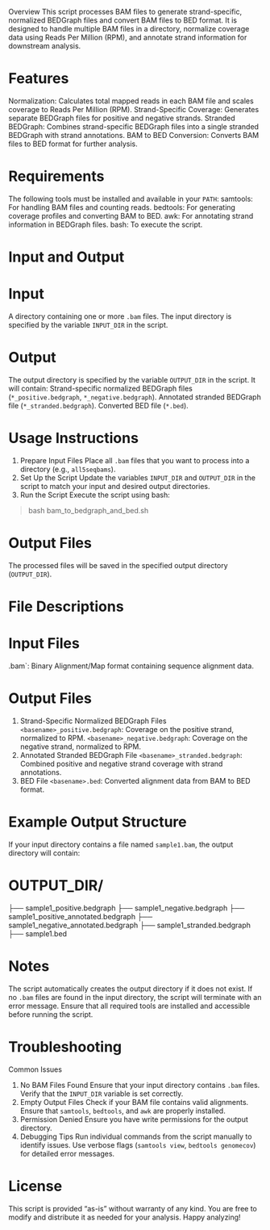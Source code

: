 Overview
This script processes BAM files to generate strand-specific, normalized BEDGraph files and convert BAM files to BED format. It is designed to handle multiple BAM files in a directory, normalize coverage data using Reads Per Million (RPM), and annotate strand information for downstream analysis.
# Features
Normalization: Calculates total mapped reads in each BAM file and scales coverage to Reads Per Million (RPM).
Strand-Specific Coverage: Generates separate BEDGraph files for positive and negative strands.
Stranded BEDGraph: Combines strand-specific BEDGraph files into a single stranded BEDGraph with strand annotations.
BAM to BED Conversion: Converts BAM files to BED format for further analysis.
# Requirements
The following tools must be installed and available in your `PATH`:
samtools: For handling BAM files and counting reads.
bedtools: For generating coverage profiles and converting BAM to BED.
awk: For annotating strand information in BEDGraph files.
bash: To execute the script.
# Input and Output
# Input
A directory containing one or more `.bam` files.
The input directory is specified by the variable `INPUT_DIR` in the script.
# Output
The output directory is specified by the variable `OUTPUT_DIR` in the script. It will contain:
Strand-specific normalized BEDGraph files (`*_positive.bedgraph`, `*_negative.bedgraph`).
Annotated stranded BEDGraph file (`*_stranded.bedgraph`).
Converted BED file (`*.bed`).
# Usage Instructions
1. Prepare Input Files
  Place all `.bam` files that you want to process into a directory (e.g., `all5seqbams`).
2. Set Up the Script
  Update the variables `INPUT_DIR` and `OUTPUT_DIR` in the script to match your input and desired output directories.
3. Run the Script
  Execute the script using bash:
> bash bam_to_bedgraph_and_bed.sh

# Output Files
The processed files will be saved in the specified output directory (`OUTPUT_DIR`).
# File Descriptions
# Input Files
.bam`: Binary Alignment/Map format containing sequence alignment data.
# Output Files
1. Strand-Specific Normalized BEDGraph Files
  `<basename>_positive.bedgraph`: Coverage on the positive strand, normalized to RPM.
  `<basename>_negative.bedgraph`: Coverage on the negative strand, normalized to RPM.
2. Annotated Stranded BEDGraph File
  `<basename>_stranded.bedgraph`: Combined positive and negative strand coverage with strand annotations.
3. BED File
  `<basename>.bed`: Converted alignment data from BAM to BED format.
# Example Output Structure
If your input directory contains a file named `sample1.bam`, the output directory will contain:
# OUTPUT_DIR/
├── sample1_positive.bedgraph
├── sample1_negative.bedgraph
├── sample1_positive_annotated.bedgraph
├── sample1_negative_annotated.bedgraph
├── sample1_stranded.bedgraph
├── sample1.bed

# Notes
The script automatically creates the output directory if it does not exist.
If no `.bam` files are found in the input directory, the script will terminate with an error message.
Ensure that all required tools are installed and accessible before running the script.
# Troubleshooting
Common Issues
1. No BAM Files Found
Ensure that your input directory contains `.bam` files.
Verify that the `INPUT_DIR` variable is set correctly.
2. Empty Output Files
Check if your BAM file contains valid alignments.
Ensure that `samtools`, `bedtools`, and `awk` are properly installed.
3. Permission Denied
Ensure you have write permissions for the output directory.
4. Debugging Tips
Run individual commands from the script manually to identify issues.
Use verbose flags (`samtools view`, `bedtools genomecov`) for detailed error messages.

# License
This script is provided “as-is” without warranty of any kind. You are free to modify and distribute it as needed for your analysis.
Happy analyzing!
